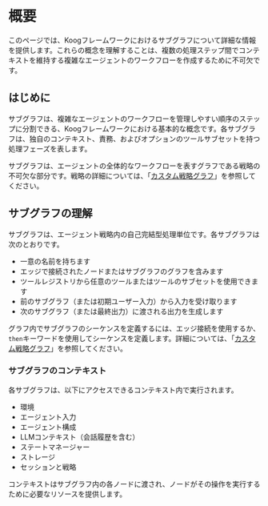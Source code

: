 # 概要

このページでは、Koogフレームワークにおけるサブグラフについて詳細な情報を提供します。これらの概念を理解することは、複数の処理ステップ間でコンテキストを維持する複雑なエージェントのワークフローを作成するために不可欠です。

## はじめに

サブグラフは、複雑なエージェントのワークフローを管理しやすい順序のステップに分割できる、Koogフレームワークにおける基本的な概念です。各サブグラフは、独自のコンテキスト、責務、およびオプションのツールサブセットを持つ処理フェーズを表します。

サブグラフは、エージェントの全体的なワークフローを表すグラフである戦略の不可欠な部分です。戦略の詳細については、「[カスタム戦略グラフ](custom-strategy-graphs.md)」を参照してください。

## サブグラフの理解

サブグラフは、エージェント戦略内の自己完結型処理単位です。各サブグラフは次のとおりです。

- 一意の名前を持ちます
- エッジで接続されたノードまたはサブグラフのグラフを含みます
- ツールレジストリから任意のツールまたはツールのサブセットを使用できます
- 前のサブグラフ（または初期ユーザー入力）から入力を受け取ります
- 次のサブグラフ（または最終出力）に渡される出力を生成します

グラフ内でサブグラフのシーケンスを定義するには、エッジ接続を使用するか、`then`キーワードを使用してシーケンスを定義します。詳細については、「[カスタム戦略グラフ](custom-strategy-graphs.md)」を参照してください。

### サブグラフのコンテキスト

各サブグラフは、以下にアクセスできるコンテキスト内で実行されます。

- 環境
- エージェント入力
- エージェント構成
- LLMコンテキスト（会話履歴を含む）
- ステートマネージャー
- ストレージ
- セッションと戦略

コンテキストはサブグラフ内の各ノードに渡され、ノードがその操作を実行するために必要なリソースを提供します。